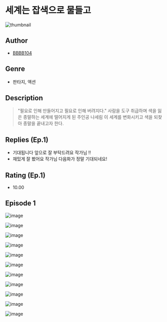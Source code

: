 # 세계는 잡색으로 물들고
![thumbnail](https://image-comic.pstatic.net/user_contents_data/challenge_comic/2023/05/25/upload_3703758116588302648_480x623.jpeg)

## Author
- [BBBB104](https://comic.naver.com/artistTitle?id=367208)

## Genre
- 판타지, 액션

## Description
> "필요로 인해 만들어지고 필요로 인해 버려지다." 사람을 도구 취급하며 색을 잃은 종말하는 세계에 떨어지게 된 주인공 나세림 이 세계를 변화시키고 색을 되찾아 종말을 끝내고자 한다.

## Replies (Ep.1)
- 기대됩니다 앞으로 잘 부탁드려요 작가님 !!
- 재밌게 잘 봤어요 작가님 다음화가 정말 기대되네요!

## Rating (Ep.1)
- 10.00

## Episode 1
![image](https://image-comic.pstatic.net/user_contents_data/challenge_comic/2023/05/25/367208/upload_4050488026763584609.jpeg)

![image](https://image-comic.pstatic.net/user_contents_data/challenge_comic/2023/05/25/367208/upload_7219890551413564472.jpeg)

![image](https://image-comic.pstatic.net/user_contents_data/challenge_comic/2023/05/25/367208/upload_3630518337852028984.jpeg)

![image](https://image-comic.pstatic.net/user_contents_data/challenge_comic/2023/05/25/367208/upload_7018404153058801509.jpeg)

![image](https://image-comic.pstatic.net/user_contents_data/challenge_comic/2023/05/25/367208/upload_3847307064631451956.jpeg)

![image](https://image-comic.pstatic.net/user_contents_data/challenge_comic/2023/05/25/367208/upload_7306637823470625586.jpeg)

![image](https://image-comic.pstatic.net/user_contents_data/challenge_comic/2023/05/25/367208/upload_3977863075363762741.jpeg)

![image](https://image-comic.pstatic.net/user_contents_data/challenge_comic/2023/05/25/367208/upload_7366025745071891513.jpeg)

![image](https://image-comic.pstatic.net/user_contents_data/challenge_comic/2023/05/25/367208/upload_3990529256847467109.jpeg)

![image](https://image-comic.pstatic.net/user_contents_data/challenge_comic/2023/05/25/367208/upload_3991936811314786355.jpeg)

![image](https://image-comic.pstatic.net/user_contents_data/challenge_comic/2023/05/25/367208/upload_7018405239000950069.jpeg)
